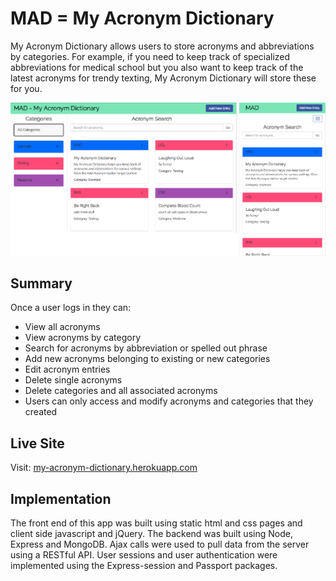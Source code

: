 # MAD = My Acronym Dictionary

My Acronym Dictionary allows users to store acronyms and abbreviations by categories. For example, if you need to keep track of specialized abbreviations for medical school but you also want to keep track of the latest acronyms for trendy texting, My Acronym Dictionary will store these for you.

![screenshot](mad-app-screenshot.png)

## Summary
Once a user logs in they can:
* View all acronyms
* View acronyms by category
* Search for acronyms by abbreviation or spelled out phrase
* Add new acronyms belonging to existing or new categories
* Edit acronym entries
* Delete single acronyms
* Delete categories and all associated acronyms
* Users can only access and modify acronyms and categories that they created

## Live Site
Visit: [my-acronym-dictionary.herokuapp.com](https://my-acronym-dictionary.herokuapp.com)

## Implementation
The front end of this app was built using static html and css pages and client side javascript and jQuery. The backend was built using Node, Express and MongoDB. Ajax calls were used to pull data from the server using a RESTful API. User sessions and user authentication were implemented using the Express-session and Passport packages.  
